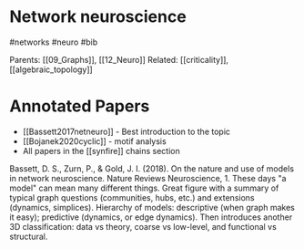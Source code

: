 # Network neuroscience

#networks #neuro #bib

Parents: [[09_Graphs]], [[12_Neuro]]
Related: [[criticality]], [[algebraic_topology]]

# Annotated Papers

* [[Bassett2017netneuro]] - Best introduction to the topic
* [[Bojanek2020cyclic]] - motif analysis
* All papers in the [[synfire]] chains section

Bassett, D. S., Zurn, P., & Gold, J. I. (2018). On the nature and use of models in network neuroscience. Nature Reviews Neuroscience, 1.
These days "a model" can mean many different things. Great figure with a summary of typical graph questions (communities, hubs, etc.) and extensions (dynamics, simplices). Hierarchy of models: descriptive (when graph makes it easy); predictive (dynamics, or edge dynamics). Then introduces another 3D classification: data vs theory, coarse vs low-level, and functional vs structural.